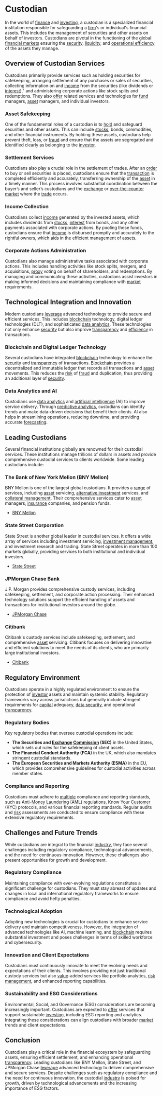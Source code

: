 # Custodian

In the world of [finance](../f/finance.md) and [investing](../i/investing.md), a custodian is a specialized financial institution responsible for safeguarding a [firm](../f/firm.md)'s or individual's financial assets. This includes the management of securities and other assets on behalf of investors. Custodians are pivotal in the functioning of the global [financial markets](../f/financial_market.md) ensuring the [security](../s/security.md), [liquidity](../l/liquidity.md), and [operational efficiency](../o/operational_efficiency_in_trading.md) of the assets they manage.

## Overview of Custodian Services

Custodians primarily provide services such as holding securities for safekeeping, arranging settlement of any purchases or sales of securities, collecting information on and [income](../i/income.md) from the securities (like dividends or [interest](../i/interest.md))," and administering corporate actions like stock splits and redemptions. They also [offer](../o/offer.md) related services and technologies for [fund](../f/fund.md) managers, [asset](../a/asset.md) managers, and individual investors.

### Asset Safekeeping

One of the fundamental roles of a custodian is to [hold](../h/hold.md) and safeguard securities and other assets. This can include [stocks](../s/stock.md), bonds, commodities, and other financial instruments. By holding these assets, custodians help prevent theft, loss, or [fraud](../f/fraud.md) and ensure that the assets are segregated and identified clearly as belonging to the [investor](../i/investor.md).

### Settlement Services

Custodians also play a crucial role in the settlement of trades. After an [order](../o/order.md) to buy or sell securities is placed, custodians ensure that the [transaction](../t/transaction.md) is completed efficiently and accurately, transferring ownership of the [asset](../a/asset.md) in a timely manner. This process involves substantial coordination between the buyer’s and seller’s custodians and the [exchange](../e/exchange.md) or [over-the-counter market](../o/over-the-counter_market.md) where the [trade](../t/trade.md) occurs.

### Income Collection

Custodians collect [income](../i/income.md) generated by the invested assets, which includes dividends from [stocks](../s/stock.md), [interest](../i/interest.md) from bonds, and any other payments associated with corporate actions. By pooling these funds, custodians ensure that [income](../i/income.md) is disbursed promptly and accurately to the rightful owners, which aids in the efficient management of assets.

### Corporate Actions Administration

Custodians also manage administrative tasks associated with corporate actions. This includes handling activities like stock splits, mergers, and acquisitions, [proxy](../p/proxy.md) voting on behalf of shareholders, and redemptions. By managing and communicating these activities, custodians assist investors in making informed decisions and maintaining compliance with [market](../m/market.md) requirements.

## Technological Integration and Innovation

Modern custodians [leverage](../l/leverage.md) advanced technology to provide secure and efficient services. This includes [blockchain](../b/blockchain_in_trading.md) technology, digital ledger technologies (DLT), and sophisticated [data analytics](../d/data_analytics.md). These technologies not only enhance [security](../s/security.md) but also improve [transparency](../t/transparency.md) and [efficiency](../e/efficiency.md) in transactions.

### Blockchain and Digital Ledger Technology

Several custodians have integrated [blockchain](../b/blockchain_in_trading.md) technology to enhance the [security](../s/security.md) and [transparency](../t/transparency.md) of transactions. [Blockchain](../b/blockchain_in_trading.md) provides a decentralized and immutable ledger that records all transactions and [asset](../a/asset.md) movements. This reduces the [risk](../r/risk.md) of [fraud](../f/fraud.md) and duplication, thus providing an additional layer of [security](../s/security.md).

### Data Analytics and AI

Custodians use [data analytics](../d/data_analytics.md) and [artificial intelligence](../a/artificial_intelligence_in_trading.md) (AI) to improve service delivery. Through [predictive analytics](../p/predictive_analytics.md), custodians can identify trends and make data-driven decisions that benefit their clients. AI also helps in streamlining operations, reducing downtime, and providing accurate [forecasting](../f/forecasting.md).

## Leading Custodians

Several financial institutions globally are renowned for their custodial services. These institutions manage trillions of dollars in assets and provide comprehensive custodial services to clients worldwide. Some leading custodians include:

### The Bank of New York Mellon (BNY Mellon)

BNY Mellon is one of the largest global custodians. It provides a [range](../r/range.md) of services, including [asset](../a/asset.md) servicing, [alternative investment](../a/alternative_investment.md) services, and [collateral management](../c/collateral_management.md). Their comprehensive services cater to [asset](../a/asset.md) managers, [insurance](../i/insurance.md) companies, and pension funds.

- [BNY Mellon](https://www.bnymellon.com/)

### State Street Corporation

State Street is another global leader in custodial services. It offers a wide array of services including investment servicing, [investment management](../i/investment_management.md), and investment research and trading. State Street operates in more than 100 markets globally, providing services to both institutional and individual investors.

- [State Street](https://www.statestreet.com/)

### JPMorgan Chase Bank

J.P. Morgan provides comprehensive custody services, including safekeeping, settlement, and corporate action processing. Their enhanced technology solutions support the efficient handling of assets and transactions for institutional investors around the globe.

- [JPMorgan Chase](https://www.jpmorganchase.com/)

### Citibank

Citibank's custody services include safekeeping, settlement, and comprehensive [asset](../a/asset.md) servicing. Citibank focuses on delivering innovative and efficient solutions to meet the needs of its clients, who are primarily large institutional investors.

- [Citibank](https://www.citigroup.com/citi/)

## Regulatory Environment

Custodians operate in a highly regulated environment to ensure the protection of [investor](../i/investor.md) assets and maintain systemic stability. Regulatory frameworks vary across jurisdictions but generally include stringent requirements for [capital](../c/capital.md) adequacy, [data security](../d/data_security_in_trading.md), and operational [transparency](../t/transparency.md).

### Regulatory Bodies

Key regulatory bodies that oversee custodial operations include:

- **The Securities and [Exchange](../e/exchange.md) [Commission](../c/commission.md) (SEC)** in the United States, which sets out rules for the safekeeping of client assets.
- **The Financial Conduct Authority (FCA)** in the UK, which also mandates stringent custodial standards.
- **The European Securities and Markets Authority (ESMA)** in the EU, which provides comprehensive guidelines for custodial activities across member states.

### Compliance and Reporting

Custodians must adhere to [multiple](../m/multiple.md) compliance and reporting standards, such as Anti-[Money Laundering](../m/money_laundering.md) (AML) regulations, Know Your [Customer](../c/customer.md) (KYC) protocols, and various financial reporting standards. Regular audits and [risk](../r/risk.md) assessments are conducted to ensure compliance with these extensive regulatory requirements.

## Challenges and Future Trends

While custodians are integral to the financial [industry](../i/industry.md), they face several challenges including regulatory compliance, technological advancements, and the need for continuous innovation. However, these challenges also present opportunities for growth and development.

### Regulatory Compliance

Maintaining compliance with ever-evolving regulations constitutes a significant challenge for custodians. They must stay abreast of updates and changes in local and international regulatory frameworks to ensure compliance and avoid hefty penalties.

### Technological Adoption

Adopting new technologies is crucial for custodians to enhance service delivery and maintain competitiveness. However, the integration of advanced technologies like AI, machine learning, and [blockchain](../b/blockchain_in_trading.md) requires substantial investment and poses challenges in terms of skilled workforce and cybersecurity.

### Innovation and Client Expectations

Custodians must continuously innovate to meet the evolving needs and expectations of their clients. This involves providing not just traditional custody services but also [value](../v/value.md)-added services like portfolio analytics, [risk management](../r/risk_management.md), and enhanced reporting capabilities.

### Sustainability and ESG Considerations

Environmental, Social, and Governance (ESG) considerations are becoming increasingly important. Custodians are expected to [offer](../o/offer.md) services that support sustainable [investing](../i/investing.md), including ESG reporting and analytics. Integrating these considerations can align custodians with broader [market](../m/market.md) trends and client expectations.

## Conclusion

Custodians play a critical role in the financial ecosystem by safeguarding assets, ensuring efficient settlement, and enhancing operational [transparency](../t/transparency.md). Leading custodians like BNY Mellon, State Street, and JPMorgan Chase [leverage](../l/leverage.md) advanced technology to deliver comprehensive and secure services. Despite challenges such as regulatory compliance and the need for continuous innovation, the custodial [industry](../i/industry.md) is poised for growth, driven by technological advancements and the increasing importance of ESG factors.